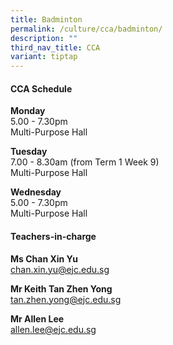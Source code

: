 ```yaml
---
title: Badminton
permalink: /culture/cca/badminton/
description: ""
third_nav_title: CCA
variant: tiptap
---
```

<h4><strong>CCA Schedule</strong></h4>
<p><strong>Monday</strong>
<br>5.00 - 7.30pm
<br>Multi-Purpose Hall</p>
<p><strong>Tuesday</strong>
<br>7.00 - 8.30am (from Term 1 Week 9)
<br>Multi-Purpose Hall</p>
<p><strong>Wednesday</strong>
<br>5.00 - 7.30pm
<br>Multi-Purpose Hall</p>
<h4><strong>Teachers-in-charge</strong></h4>
<p><strong>Ms Chan Xin Yu</strong>
<br><a href="mailto:chan.xin.yu@ejc.edu.sg" rel="noopener noreferrer nofollow" target="_blank">chan.xin.yu@ejc.edu.sg</a>
</p>
<p><strong>Mr Keith Tan Zhen Yong </strong>
<br><a href="mailto:tan.zhen.yong@ejc.edu.sg" rel="noopener noreferrer nofollow" target="_blank">tan.zhen.yong@ejc.edu.sg</a>
</p>
<p><strong>Mr Allen Lee </strong>
<br><a href="mailto:allen.lee@ejc.edu.sg" rel="noopener noreferrer nofollow" target="_blank">allen.lee@ejc.edu.sg</a>
</p>
<p></p>